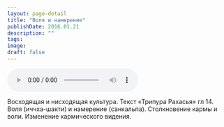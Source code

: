 ```yaml
---
layout: page-detail
title: "Воля и намерение"
publishDate: 2016.01.21
description: ""
tags:
image:
draft: false
---
```


<audio title="2016.01.21 - Воля и намерение.mp3" src="https://filer-api.advayta.org/v1.0/public/files/73689" controls=""></audio>

 Восходящая и нисходящая культура. Текст «Трипура Рахасья» гл 14\. Воля (иччха-шакти) и намерение (санкальпа). Столкновение кармы и воли. Изменение кармического видения. 

  
